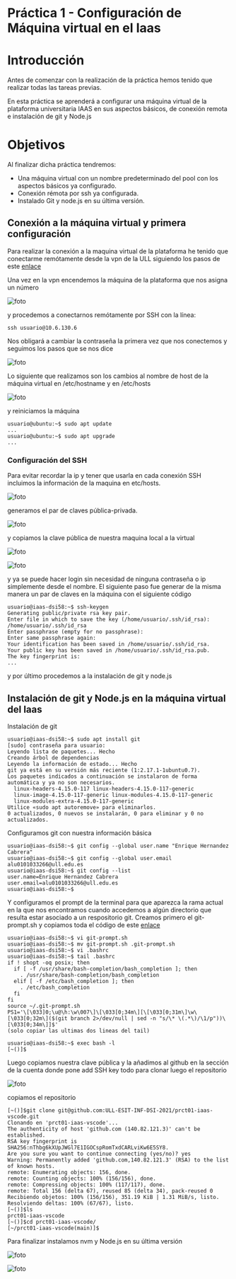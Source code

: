 # Práctica 1 - Configuración de Máquina virtual en el Iaas

# Introducción

Antes de comenzar con la realización de la práctica hemos tenido que realizar todas las tareas previas.

En esta práctica se aprenderá a configurar una máquina virtual de la plataforma universitaria IAAS en sus aspectos básicos, de conexión remota e instalación de git y Node.js

# Objetivos

Al finalizar dicha práctica tendremos:

- Una máquina virtual con un nombre predeterminado del pool con los aspectos básicos ya configurado.
- Conexión rémota por ssh ya configurada.
- Instalado Git y node.js en su última versión.

## Conexión a la máquina virtual y primera configuración

Para realizar la conexión a la maquina virtual de la plataforma he tenido que conectarme remótamente desde la vpn de la ULL siguiendo los pasos de este [enlace](https://www.ull.es/servicios/stic/2020/12/01/servicio-de-vpn-de-la-ull/)

Una vez en la vpn encendemos la máquina de la plataforma que nos asigna un número

![foto](https://github.com/ULL-ESIT-INF-DSI-2021/ull-esit-inf-dsi-20-21-prct01-iaas-Hyssenn/blob/main/docs/imagenes/Asignacion%20maquina.PNG?raw=true)


y procedemos a conectarnos remótamente por SSH con la línea: 

```
ssh usuario@10.6.130.6
```

Nos obligará a cambiar la contraseña la primera vez que nos conectemos y seguimos los pasos que se nos dice

![foto](https://github.com/ULL-ESIT-INF-DSI-2021/ull-esit-inf-dsi-20-21-prct01-iaas-Hyssenn/blob/main/docs/imagenes/Cambiar%20contra.png?raw=true)

Lo siguiente que realizamos son los cambios al nombre de host de la máquina virtual en /etc/hostname y en /etc/hosts

![foto](https://github.com/ULL-ESIT-INF-DSI-2021/ull-esit-inf-dsi-20-21-prct01-iaas-Hyssenn/blob/main/docs/imagenes/Cambio%20nombres.png?raw=true)

y reiniciamos la máquina

```
usuario@ubuntu:~$ sudo apt update
...
usuario@ubuntu:~$ sudo apt upgrade
...
```

### Configuración del SSH

Para evitar recordar la ip y tener que usarla en cada conexión SSH incluimos la información de la maquina en etc/hosts.

![foto](https://github.com/ULL-ESIT-INF-DSI-2021/ull-esit-inf-dsi-20-21-prct01-iaas-Hyssenn/blob/main/docs/imagenes/FicherosHostLocal.png?raw=true)

generamos el par de claves pública-privada.

![foto](https://github.com/ULL-ESIT-INF-DSI-2021/ull-esit-inf-dsi-20-21-prct01-iaas-Hyssenn/blob/main/docs/imagenes/Generaci%C3%B3nClave.png?raw=true)

y copiamos la clave pública de nuestra maquina local  a la virtual

![foto](https://github.com/ULL-ESIT-INF-DSI-2021/ull-esit-inf-dsi-20-21-prct01-iaas-Hyssenn/blob/main/docs/imagenes/Copia_inicio_ssh.png?raw=true)

![foto](https://github.com/ULL-ESIT-INF-DSI-2021/ull-esit-inf-dsi-20-21-prct01-iaas-Hyssenn/blob/main/docs/imagenes/confirmacion_de_inicio.png?raw=true)

y ya se puede hacer login sin necesidad de ninguna contraseña o ip simplemente desde el nombre.
El siguiente paso fue generar de la misma manera un par de claves en la máquina con el siguiente código
```
usuario@iaas-dsi58:~$ ssh-keygen
Generating public/private rsa key pair.
Enter file in which to save the key (/home/usuario/.ssh/id_rsa): /home/usuario/.ssh/id_rsa
Enter passphrase (empty for no passphrase): 
Enter same passphrase again: 
Your identification has been saved in /home/usuario/.ssh/id_rsa.
Your public key has been saved in /home/usuario/.ssh/id_rsa.pub.
The key fingerprint is:
...
```
y por último procedemos a la instalación de git y node.js

## Instalación de git y Node.js en la máquina virtual del Iaas

Instalación de git

```
usuario@iaas-dsi58:~$ sudo apt install git
[sudo] contraseña para usuario: 
Leyendo lista de paquetes... Hecho
Creando árbol de dependencias       
Leyendo la información de estado... Hecho
git ya está en su versión más reciente (1:2.17.1-1ubuntu0.7).
Los paquetes indicados a continuación se instalaron de forma automática y ya no son necesarios.
  linux-headers-4.15.0-117 linux-headers-4.15.0-117-generic
  linux-image-4.15.0-117-generic linux-modules-4.15.0-117-generic
  linux-modules-extra-4.15.0-117-generic
Utilice «sudo apt autoremove» para eliminarlos.
0 actualizados, 0 nuevos se instalarán, 0 para eliminar y 0 no actualizados.
```

Configuramos git con nuestra información básica

```
usuario@iaas-dsi58:~$ git config --global user.name "Enrique Hernandez Cabrera"
usuario@iaas-dsi58:~$ git config --global user.email alu0101033266@ull.edu.es
usuario@iaas-dsi58:~$ git config --list
user.name=Enrique Hernandez Cabrera
user.email=alu0101033266@ull.edu.es
usuario@iaas-dsi58:~$ 
```
Y configuramos el prompt de la terminal para que aparezca la rama actual en la que nos encontramos cuando accedemos a algún directorio que resulta
estar asociado a un respositorio git. Creamos primero el git-prompt.sh y copiamos toda el código de este [enlace](https://github.com/git/git/blob/master/contrib/completion/git-prompt.sh)


```
usuario@iaas-dsi58:~$ vi git-prompt.sh
usuario@iaas-dsi58:~$ mv git-prompt.sh .git-prompt.sh
usuario@iaas-dsi58:~$ vi .bashrc
usuario@iaas-dsi58:~$ tail .bashrc
if ! shopt -oq posix; then
  if [ -f /usr/share/bash-completion/bash_completion ]; then
    . /usr/share/bash-completion/bash_completion
  elif [ -f /etc/bash_completion ]; then
    . /etc/bash_completion
  fi
fi
source ~/.git-prompt.sh
PS1='\[\033]0;\u@\h:\w\007\]\[\033[0;34m\][\[\033[0;31m\]\w\[\033[0;32m\]($(git branch 2>/dev/null | sed -n "s/\* \(.*\)/\1/p"))\[\033[0;34m\]]$'
(solo copiar las ultimas dos lineas del tail)

usuario@iaas-dsi58:~$ exec bash -l
[~()]$
```
Luego copiamos nuestra clave pública y la añadimos al github en la sección de la cuenta donde pone add SSH key todo para clonar luego el repositorio

![foto](https://github.com/ULL-ESIT-INF-DSI-2021/ull-esit-inf-dsi-20-21-prct01-iaas-Hyssenn/blob/main/docs/imagenes/SSH_Key_Github.png?raw=true)

copiamos el repositorio
```
[~()]$git clone git@github.com:ULL-ESIT-INF-DSI-2021/prct01-iaas-vscode.git
Clonando en 'prct01-iaas-vscode'...
The authenticity of host 'github.com (140.82.121.3)' can't be established.
RSA key fingerprint is SHA256:nThbg6kXUpJWGl7E1IGOCspRomTxdCARLviKw6E5SY8.
Are you sure you want to continue connecting (yes/no)? yes
Warning: Permanently added 'github.com,140.82.121.3' (RSA) to the list of known hosts.
remote: Enumerating objects: 156, done.
remote: Counting objects: 100% (156/156), done.
remote: Compressing objects: 100% (117/117), done.
remote: Total 156 (delta 67), reused 85 (delta 34), pack-reused 0
Recibiendo objetos: 100% (156/156), 351.19 KiB | 1.31 MiB/s, listo.
Resolviendo deltas: 100% (67/67), listo.
[~()]$ls
prct01-iaas-vscode
[~()]$cd prct01-iaas-vscode/
[~/prct01-iaas-vscode(main)]$
```
Para finalizar instalamos nvm y Node.js en su última versión

![foto](https://github.com/ULL-ESIT-INF-DSI-2021/ull-esit-inf-dsi-20-21-prct01-iaas-Hyssenn/blob/main/docs/imagenes/Instalacion_nvm.png?raw=true)

![foto](https://github.com/ULL-ESIT-INF-DSI-2021/ull-esit-inf-dsi-20-21-prct01-iaas-Hyssenn/blob/main/docs/imagenes/Install_node.png?raw=true)



